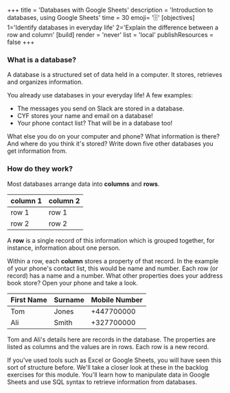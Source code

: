 +++
title = 'Databases with Google Sheets'
description = 'Introduction to databases, using Google Sheets'
time = 30
emoji= '🗄️' 
[objectives]
    1='Identify databases in everyday life'
    2='Explain the difference between a row and column'
[build]
  render = 'never'
  list = 'local'
  publishResources = false
+++

### What is a database?

A database is a structured set of data held in a computer. It stores, retrieves and organizes information.

You already use databases in your everyday life! A few examples:

- The messages you send on Slack are stored in a database.
- CYF stores your name and email on a database!
- Your phone contact list? That will be in a database too!

What else you do on your computer and phone? What information is there? And where do you think it's stored? Write down five other databases you get information from.

### How do they work?

Most databases arrange data into **columns** and **rows**.

| column 1 | column 2 |
| -------- | -------- |
| row 1    | row 1    |
| row 2    | row 2    |

A **row** is a single record of this information which is grouped together, for instance, information about one person.

Within a row, each **column** stores a property of that record. In the example of your phone's contact list, this would be name and number. Each row (or record) has a name and a number. What other properties does your address book store? Open your phone and take a look.

| First Name | Surname | Mobile Number |
| ---------- | ------- | ------------- |
| Tom        | Jones   | +447700000    |
| Ali        | Smith   | +327700000    |

Tom and Ali's details here are records in the database. The properties are listed as columns and the values are in rows. Each row is a new record.

If you've used tools such as Excel or Google Sheets, you will have seen this sort of structure before. We'll take a closer look at these in the backlog exercises for this module. You'll learn how to manipulate data in Google Sheets and use SQL syntax to retrieve information from databases.
